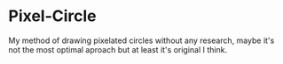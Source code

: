 # Pixel-Circle
My method of drawing pixelated circles without any research, maybe it's not the most optimal aproach but at least it's original I think.

